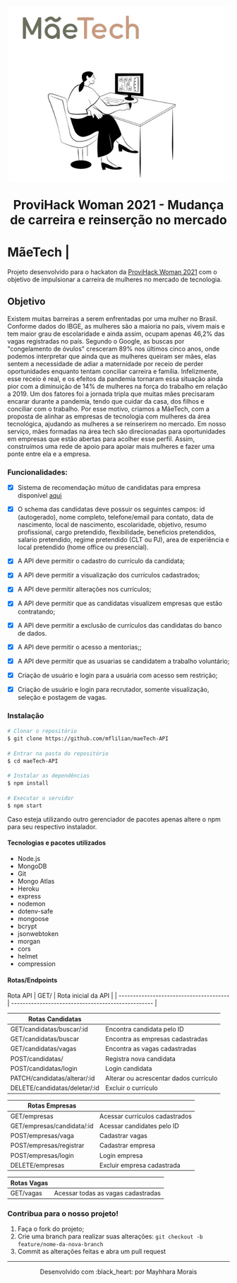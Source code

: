 <h1 align="center">
  <img src="public/images/mae.JPG" alt="mulher sentada na frente do computador, e logomarca MaeTech" width="500">
<p align="center">ProviHack Woman 2021 - Mudança de carreira e reinserção no mercado<p>
</h1>

#  MãeTech | 
Projeto desenvolvido para o hackaton da [ProviHack Woman 2021](https://marketing.provi.com.br/provi-hack-woman) com o objetivo de impulsionar a carreira de mulheres no mercado de tecnologia.

## Objetivo

Existem muitas barreiras a serem enfrentadas por uma mulher no Brasil. Conforme dados do IBGE, as mulheres são a maioria no país, vivem mais e tem maior grau de escolaridade e ainda assim, ocupam apenas 46,2% das vagas registradas no país. 
Segundo o Google, as buscas por "congelamento de óvulos" cresceram 89% nos últimos cinco anos, onde podemos interpretar que ainda que as mulheres queiram ser mães, elas sentem a necessidade de adiar a maternidade por receio de perder oportunidades enquanto tentam conciliar carreira e família. 
Infelizmente, esse receio é real, e os efeitos da pandemia tornaram essa situação ainda pior com a diminuição de 14% de mulheres na força do trabalho em relação a 2019. 
Um dos fatores foi a jornada tripla que muitas mães precisaram encarar durante a pandemia, tendo que cuidar da casa, dos filhos e conciliar com o trabalho.
Por esse motivo, criamos a MãeTech, com a proposta de alinhar as empresas de tecnologia com mulheres da área tecnológica, ajudando as mulheres a se reinserirem no mercado. Em nosso serviço, mães formadas na área tech são direcionadas para oportunidades em empresas que estão abertas para acolher esse perfil.
Assim, construímos uma rede de apoio para apoiar mais mulheres e fazer uma ponte entre ela e a empresa.




### Funcionalidades:

- [x] Sistema de recomendação mútuo de candidatas para empresa disponível [aqui](https://github.com/carolvieirav/MaeTechDataRepo) 
- [x] O schema das candidatas deve possuir os seguintes campos: id (autogerado), nome completo, telefone/email para contato, data de nascimento, local de nascimento, escolaridade, objetivo, resumo profissional, cargo pretendido, flexibilidade, beneficios pretendidos, salario pretendido, regime pretendido (CLT ou PJ), area de experiência e local pretendido (home office ou presencial).
- [x] A API deve permitir o cadastro do currículo da candidata;
- [x] A API deve permitir a visualização dos currículos cadastrados;
- [x] A API deve permitir alterações nos currículos;
- [x] A API deve permitir que as candidatas visualizem empresas que estão contratando;
- [x] A API deve permitir a exclusão de currículos das candidatas do banco de dados.
- [x] A API deve permitir o acesso a mentorias;;
- [x] A API deve permitir que as usuarias se candidatem a trabalho voluntário;
- [x] Criação de usuário e login para a usuária com acesso sem restrição;
- [x] Criação de usuário e login para recrutador, somente visualização, seleção e postagem de vagas.


### Instalação

```bash
# Clonar o repositório
$ git clone https://github.com/mflilian/maeTech-API

# Entrar na pasta do repositório
$ cd maeTech-API

# Instalar as dependências
$ npm install

# Executar o servidor
$ npm start

```
Caso esteja utilizando outro gerenciador de pacotes apenas altere o npm para seu respectivo instalador.


#### Tecnologias e pacotes utilizados
- Node.js
- MongoDB
- Git
- Mongo Atlas
- Heroku
- express
- nodemon
- dotenv-safe
- mongoose
- bcrypt
- jsonwebtoken
- morgan
- cors
- helmet
- compression




#### Rotas/Endpoints

Rota API 
| GET/                                     | Rota inicial da API                                |
| ---------------------------------------  | -------------------------------------------------- |


| Rotas  Candidatas                        |                                                    |
| ---------------------------------------  | -------------------------------------------------- | 
| GET/candidatas/buscar/:id                | Encontra candidata pelo ID                         |
| GET/candidatas/buscar                    | Encontra as empresas cadastradas                   |
| GET/candidatas/vagas                     | Encontra as vagas cadastradas                      |
| POST/candidatas/                         | Registra nova candidata                            |
| POST/candidatas/login                    | Login candidata                                    |
| PATCH/candidatas/alterar/:id             | Alterar ou acrescentar dados currículo             |
| DELETE/candidatas/deletar/:id            | Excluir o currículo                                |


| Rotas Empresas                           |                                                    |
| ---------------------------------------  | -------------------------------------------------- | 
| GET/empresas                             | Acessar currículos cadastrados                     |
| GET/empresas/candidata/:id               | Acessar candidates pelo ID                         |
| POST/empresas/vaga                       | Cadastrar vagas                                    |
| POST/empresas/registrar                  | Cadastrar empresa                                  |
| POST/empresas/login                      | Login empresa                                      |
| DELETE/empresas                          | Excluir empresa cadastrada                         |


| Rotas Vagas                              |                                                    |
| ---------------------------------------  | -------------------------------------------------- | 
| GET/vagas                                | Acessar todas as vagas cadastradas                 |




### Contribua para o nosso projeto!

1. Faça o fork do projeto;
2. Crie uma branch para realizar suas alterações: `git checkout -b feature/nome-da-nova-branch`
3. Commit as alterações feitas e abra um pull request


------------



<p align="center">
Desenvolvido com :black_heart: por Mayhhara Morais 
</p>

